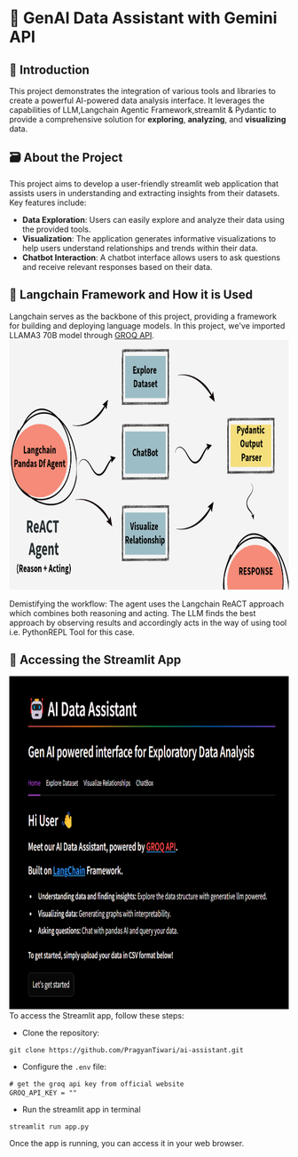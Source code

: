 # 🤖 GenAI Data Assistant with Gemini API

## 🪼 Introduction
This project demonstrates the integration of various tools and libraries to create a powerful AI-powered data analysis interface. It leverages the capabilities of LLM,Langchain Agentic Framework,streamlit & Pydantic to provide a comprehensive solution for **exploring**, **analyzing**, and **visualizing** data.

## 🗃️ About the Project
This project aims to develop a user-friendly streamlit web application that assists users in understanding and extracting insights from their datasets. Key features include:

- **Data Exploration**: Users can easily explore and analyze their data using the provided tools.
- **Visualization**: The application generates informative visualizations to help users understand relationships and trends within their data.
- **Chatbot Interaction**: A chatbot interface allows users to ask questions and receive relevant responses based on their data.


## 🦜 Langchain Framework and How it is Used
Langchain serves as the backbone of this project, providing a framework for building and deploying language models. In this project, we've imported LLAMA3 70B model through [GROQ API](https://groq.com/).
<img src="images/flow.png" width="1000" height="450">

Demistifying the workflow:
The agent uses the Langchain ReACT approach which combines both reasoning and acting. The LLM finds the best approach by observing results and accordingly acts in the way of using tool i.e. PythonREPL Tool for this case.

## 🔮 Accessing the Streamlit App
<img src="images/streamlit img.png" width="900" height="600">
To access the Streamlit app, follow these steps:

- Clone the repository:
```shell
git clone https://github.com/PragyanTiwari/ai-assistant.git
```
- Configure the `.env` file:
```shell
# get the groq api key from official website
GROQ_API_KEY = "" 
```
- Run the streamlit app in terminal
```shell
streamlit run app.py
```

Once the app is running, you can access it in your web browser.

